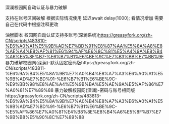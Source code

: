 深澜校园网自动认证与暴力破解

支持在账号区间破解 根据实际情况使用 延迟await delay(1000); 看情况增加
需要自己在代码中根据注释更改

油猴脚本
校园网自动认证支持多账号(深澜系统)https://greasyfork.org/zh-CN/scripts/483810-%E6%A0%A1%E5%9B%AD%E7%BD%91%E8%87%AA%E5%8A%A8%E8%AE%A4%E8%AF%81%E6%94%AF%E6%8C%81%E5%A4%9A%E8%B4%A6%E5%8F%B7-%E6%B7%B1%E6%BE%9C%E7%B3%BB%E7%BB%9F
暴力破解校园网(深澜)-默认固定密码版https://greasyfork.org/zh-CN/scripts/483811-%E6%9A%B4%E5%8A%9B%E7%A0%B4%E8%A7%A3%E6%A0%A1%E5%9B%AD%E7%BD%91-%E6%B7%B1%E6%BE%9C-%E9%BB%98%E8%AE%A4%E5%9B%BA%E5%AE%9A%E5%AF%86%E7%A0%81%E7%89%88
暴力破解校园网(深澜)-密码与账号相同版https://greasyfork.org/zh-CN/scripts/483813-%E6%9A%B4%E5%8A%9B%E7%A0%B4%E8%A7%A3%E6%A0%A1%E5%9B%AD%E7%BD%91-%E6%B7%B1%E6%BE%9C-%E5%AF%86%E7%A0%81%E4%B8%8E%E8%B4%A6%E5%8F%B7%E7%9B%B8%E5%90%8C%E7%89%88

